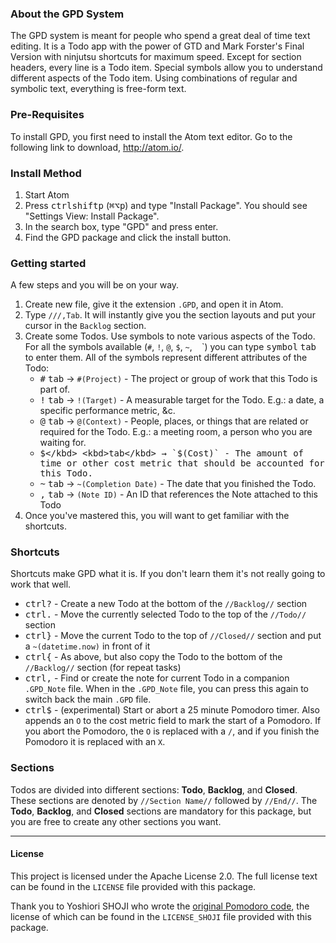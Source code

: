 ### About the GPD System

The GPD system is meant for people who spend a great deal of time text editing. It is a Todo app with the power of GTD and Mark Forster's Final Version with ninjutsu shortcuts for maximum speed. Except for section headers, every line is a Todo item. Special symbols allow you to understand different aspects of the Todo item. Using combinations of regular and symbolic text, everything is free-form text.

### Pre-Requisites

To install GPD, you first need to install the Atom text editor. Go to the following link to download, http://atom.io/.

### Install Method
1. Start Atom
2. Press <kbd>ctrl</kbd><kbd>shift</kbd><kbd>p</kbd> (<kbd>⌘</kbd><kbd>⌥</kbd><kbd>p</kbd>) and type "Install Package". You should see "Settings View: Install Package".
3. In the search box, type "GPD" and press enter.
4. Find the GPD package and click the install button.

### Getting started
A few steps and you will be on your way.

1. Create new file, give it the extension `.GPD`, and open it in Atom.
2. Type `///,Tab`. It will instantly give you the section layouts and put your cursor in the `Backlog` section.
3. Create some Todos. Use symbols to note various aspects of the Todo. For all the symbols available (`#`, `!`, `@`, `$`, `~`, ` ` `) you can type <kbd>symbol</kbd> <kbd>tab</kbd> to enter them. All of the symbols represent different attributes of the Todo:
	* <kbd>#</kbd> <kbd>tab</kbd> → `#(Project)` - The project or group of work that this Todo is part of.
	* <kbd>!</kbd> <kbd>tab</kbd> → `!(Target)` - A measurable target for the Todo. E.g.: a date, a specific performance metric, &c.
	* <kbd>@</kbd> <kbd>tab</kbd> → `@(Context)` - People, places, or things that are related or required for the Todo. E.g.: a meeting room, a person who you are waiting for.
	* <kbd>$</kbd> <kbd>tab</kbd> → `$(Cost)` - The amount of time or other cost metric that should be accounted for this Todo.
	* <kbd>~</kbd> <kbd>tab</kbd> → `~(Completion Date)` - The date that you finished the Todo.
	* <kbd>,</kbd> <kbd>tab</kbd> → `(Note ID)` - An ID that references the Note attached to this Todo
4. Once you've mastered this, you will want to get familiar with the shortcuts.

### Shortcuts
Shortcuts make GPD what it is. If you don't learn them it's not really going to work that well.

* <kbd>ctrl</kbd><kbd>?</kbd> - Create a new Todo at the bottom of the ``//Backlog//`` section
* <kbd>ctrl</kbd><kbd>.</kbd> - Move the currently selected Todo to the top of the ``//Todo//`` section
* <kbd>ctrl</kbd><kbd>}</kbd> - Move the current Todo to the top of ``//Closed//`` section and put a `~(datetime.now)` in front of it
* <kbd>ctrl</kbd><kbd>{</kbd> - As above, but also copy the Todo to the bottom of the ``//Backlog//`` section (for repeat tasks)
* <kbd>ctrl</kbd><kbd>,</kbd> - Find or create the note for current Todo in a companion `.GPD_Note` file. When in the `.GPD_Note` file, you can press this again to switch back the main `.GPD` file.
* <kbd>ctrl</kbd><kbd>$</kbd> - (experimental) Start or abort a 25 minute Pomodoro timer. Also appends an `O` to the cost metric field to mark the start of a Pomodoro. If you abort the Pomodoro, the `O` is replaced with a `/`, and if you finish the Pomodoro it is replaced with an `X`.

### Sections

Todos are divided into different sections: **Todo**, **Backlog**, and **Closed**. These sections are denoted by `//Section Name//` followed by `//End//`. The **Todo**, **Backlog**, and **Closed** sections are mandatory for this package, but you are free to create any other sections you want.

---------------

#### License
This project is licensed under the Apache License 2.0. The full license text can be found in the `LICENSE` file provided with this package.

Thank you to Yoshiori SHOJI who wrote the [original Pomodoro code][0], the license of which can be found in the `LICENSE_SHOJI` file provided with this package.

  [0]: https://github.com/yoshiori/pomodoro
